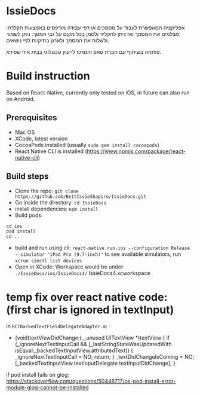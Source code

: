 # IssieDocs

אפליקציה המאפשרת לעבוד על מסמכים או דפי עבודה מודפסים באמצעות הקלדה: מצלמים את המסמך ואז ניתן להקליד ולסמן בכל מקום על גבי המסך. ניתן לשמור ולשלוח את המסמך ולארגן בתיקיות לפי נושאים.

פותחה בשיתוף עם חברת סאפ והמרכז לייעוץ טכנולוגי בבית איזי שפירא.

# Build instruction
Based on React-Native, currently only tested on iOS, in future can also run on Android.

## Prerequisites
- Mac OS
- XCode, latest version
- CocoaPods installed (usually `sudo gem install cocoapods`)
- React Native CLI is installed (https://www.npmjs.com/package/react-native-cli)

## Build steps
- Clone the repo: `git clone https://github.com/BeitIssieShapiro/IssieDocs.git`
- Go inside the directory: `cd IssieDocs`
- install dependencies: `npm install`
- Build pods: 
```
cd ios 
pod install
cd ..
```
- build and run using cli: `react-native run-ios --configuration Release --simulator "iPad Pro (9.7-inch)"`
  to see available simulators, run `xcrun simctl list devices`
- Open in XCode:
  Workspace would be under `./IssieDocs/ios/IssieDocs4/` IssieDocs4.xcworkspace


# temp fix over react native code: (first char is ignored in textInput)
in `RCTBackedTextFieldDelegateAdapter.m`:
- (void)textViewDidChange:(__unused UITextView *)textView
{
  if (_ignoreNextTextInputCall && [_lastStringStateWasUpdatedWith isEqual:_backedTextInputView.attributedText]) {
    _ignoreNextTextInputCall = NO;
    return;
  }
  _textDidChangeIsComing = NO;
  [_backedTextInputView.textInputDelegate textInputDidChange];
}



if pod install fails on glog:
https://stackoverflow.com/questions/50448717/os-pod-install-error-module-glog-cannot-be-installed


